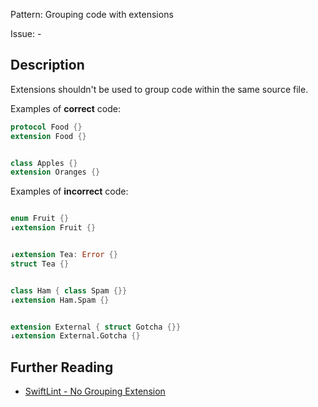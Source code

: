 Pattern: Grouping code with extensions

Issue: -

## Description

Extensions shouldn't be used to group code within the same source file.

Examples of **correct** code:
```swift
protocol Food {}
extension Food {}


class Apples {}
extension Oranges {}

```
Examples of **incorrect** code:
```swift

enum Fruit {}
↓extension Fruit {}


↓extension Tea: Error {}
struct Tea {}


class Ham { class Spam {}}
↓extension Ham.Spam {}


extension External { struct Gotcha {}}
↓extension External.Gotcha {}

```

## Further Reading

* [SwiftLint - No Grouping Extension](https://github.com/realm/SwiftLint/blob/master/Rules.md#no-grouping-extension)